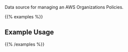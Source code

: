 Data source for managing an AWS Organizations Policies.

{{% examples %}}
## Example Usage
{{% /examples %}}